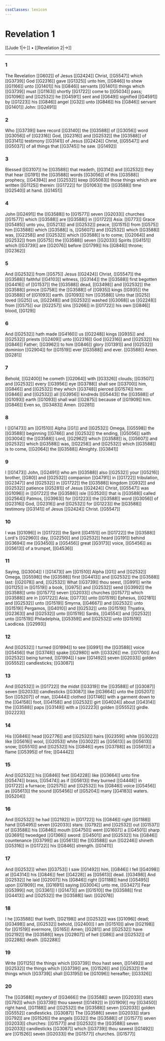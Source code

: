 ```yaml
---
cssClasses: lexicon
---
```

# Revelation 1

[[Jude 1|←]] • [[Revelation 2|→]]

---

### 1
The Revelation [[G602]] of Jesus [[G2424]] Christ, [[G5547]] which [[G3739]] God [[G2316]] gave [[G1325]] unto him, [[G846]] to shew [[G1166]] unto [[G1401]] his [[G846]] servants [[G1401]] things which [[G3739]] must [[G1163]] shortly [[G1722]]  come to [[G5034]] pass; [[G1096]] and [[G2532]] he [[G4591]] sent and [[G649]] signified [[G4591]] by [[G1223]] his [[G846]] angel [[G32]] unto [[G846]] his [[G846]] servant [[G1401]] John: [[G2491]]

### 2
Who [[G3739]] bare record [[G3140]] the [[G3588]] of [[G3056]] word [[G3056]] of [[G2316]] God, [[G2316]] and [[G2532]] the [[G3588]] of [[G3141]] testimony [[G3141]] of Jesus [[G2424]] Christ, [[G5547]] and [[G5037]] of all things that [[G3745]] he saw. [[G1492]]

### 3
Blessed [[G3107]] he [[G3588]] that readeth, [[G314]] and [[G2532]] they that hear [[G191]] the [[G3588]] words [[G3056]]  of this [[G3588]] prophecy, [[G4394]] and [[G2532]] keep [[G5083]] those things which are written [[G1125]] therein: [[G1722]] for [[G1063]] the [[G3588]] time [[G2540]] at hand. [[G1451]]

### 4
John [[G2491]] the [[G3588]] to [[G1577]] seven [[G2033]] churches [[G1577]] which [[G3588]] are [[G3588]] in [[G1722]] Asia: [[G773]] Grace [[G5485]] unto you, [[G5213]] and [[G2532]] peace, [[G1515]] from [[G575]] him [[G3588]] which [[G3588]] is, [[G5607]] and [[G2532]] which [[G3588]] was, [[G2258]] and [[G2532]] which [[G3588]] is to come; [[G2064]] and [[G2532]] from [[G575]] the [[G3588]] seven [[G2033]] Spirits [[G4151]] which [[G3739]] are [[G2076]] before [[G1799]] his [[G846]] throne; [[G2362]]

### 5
And [[G2532]] from [[G575]] Jesus [[G2424]] Christ, [[G5547]] the [[G3588]] faithful [[G4103]] witness, [[G3144]] the [[G3588]] first begotten [[G4416]] of [[G1537]] the [[G3588]] dead, [[G3498]] and [[G2532]] the [[G3588]] prince [[G758]] the [[G3588]] of [[G935]] kings [[G935]] the [[G3588]] of [[G1093]] earth. [[G1093]] him [[G3588]] Unto that [[G25]] loved [[G25]] us, [[G2248]] and [[G2532]] washed [[G3068]] us [[G2248]] from [[G575]] our [[G2257]] sins [[G266]] in [[G1722]] his own [[G846]] blood, [[G129]]

### 6
And [[G2532]] hath made [[G4160]] us [[G2248]] kings [[G935]] and [[G2532]] priests [[G2409]] unto [[G2316]] God [[G2316]] and [[G2532]] his [[G846]] Father; [[G3962]] to him [[G846]] glory [[G1391]] and [[G2532]] dominion [[G2904]] for [[G1519]] ever [[G3588]]  and ever. [[G3588]] Amen. [[G281]]

### 7
Behold, [[G2400]] he cometh [[G2064]] with [[G3326]] clouds; [[G3507]] and [[G2532]] every [[G3956]] eye [[G3788]] shall see [[G3700]] him, [[G846]] and [[G2532]] they which [[G3748]] pierced [[G1574]] him: [[G846]] and [[G2532]] all [[G3956]] kindreds [[G5443]] the [[G3588]] of [[G1093]] earth [[G1093]] shall wail [[G2875]] because of [[G1909]] him. [[G846]] Even so, [[G3483]] Amen. [[G281]]

### 8
I [[G1473]] am [[G1510]] Alpha [[G1]] and [[G2532]] Omega, [[G5598]] the [[G3588]] beginning [[G746]] and [[G2532]] the ending, [[G5056]] saith [[G3004]] the [[G3588]] Lord, [[G2962]] which [[G3588]] is, [[G5607]] and [[G2532]] which [[G3588]] was, [[G2258]] and [[G2532]] which [[G3588]] is to come, [[G2064]] the [[G3588]] Almighty. [[G3841]]

### 9
I [[G1473]] John, [[G2491]] who am [[G3588]] also [[G2532]] your [[G5216]] brother, [[G80]] and [[G2532]] companion [[G4791]] in [[G1722]] tribulation, [[G2347]] and [[G2532]] in [[G1722]] the [[G3588]] kingdom [[G932]] and [[G2532]] patience [[G5281]] of Jesus [[G2424]] Christ, [[G5547]] was [[G1096]] in [[G1722]] the [[G3588]] isle [[G3520]] that is [[G3588]] called [[G2564]] Patmos, [[G3963]] for [[G1223]] the [[G3588]] word [[G3056]] of [[G2316]] God, [[G2316]] and [[G2532]] for [[G1223]] the [[G3588]] testimony [[G3141]] of Jesus [[G2424]] Christ. [[G5547]]

### 10
I was [[G1096]] in [[G1722]] the Spirit [[G4151]] on [[G1722]] the [[G3588]] Lord's [[G2960]] day, [[G2250]] and [[G2532]] heard [[G191]] behind [[G3694]] me [[G3450]] a [[G5456]] great [[G3173]] voice, [[G5456]] as [[G5613]] of a trumpet, [[G4536]]

### 11
Saying, [[G3004]] I [[G1473]] am [[G1510]] Alpha [[G1]] and [[G2532]] Omega, [[G5598]] the [[G3588]] first [[G4413]] and [[G2532]] the [[G3588]] last: [[G2078]] and, [[G2532]] What [[G3739]] thou seest, [[G991]] write [[G1125]] in [[G1519]] a book, [[G975]] and [[G2532]] send [[G3992]] the [[G3588]] unto [[G1577]] seven [[G2033]] churches [[G1577]] which [[G3588]] are in [[G1722]] Asia; [[G773]] unto [[G1519]] Ephesus, [[G2181]] and [[G2532]] unto [[G1519]] Smyrna, [[G4667]] and [[G2532]] unto [[G1519]] Pergamos, [[G4010]] and [[G2532]] unto [[G1519]] Thyatira, [[G2363]] and [[G2532]] unto [[G1519]] Sardis, [[G4554]] and [[G2532]] unto [[G1519]] Philadelphia, [[G5359]] and [[G2532]] unto [[G1519]] Laodicea. [[G2993]]

### 12
And [[G2532]] I turned [[G1994]] to see [[G991]] the [[G3588]] voice [[G5456]] that [[G3748]] spake [[G2980]] with [[G3326]] me. [[G1700]] And [[G2532]] being turned, [[G1994]] I saw [[G1492]] seven [[G2033]] golden [[G5552]] candlesticks; [[G3087]]

### 13
And [[G2532]] in [[G1722]] the midst [[G3319]] the [[G3588]] of [[G3087]] seven [[G2033]] candlesticks [[G3087]] like [[G3664]] unto the [[G5207]] Son [[G5207]] of man, [[G444]] clothed [[G1746]] with a garment down to the [[G4158]] foot, [[G4158]] and [[G2532]] girt [[G4024]] about [[G4314]] the [[G3588]] paps [[G3149]] with a [[G2223]] golden [[G5552]] girdle. [[G2223]]

### 14
His [[G846]] head [[G2776]] and [[G2532]] hairs [[G2359]] white [[G3022]] like [[G5616]] wool, [[G2053]] white [[G3022]] as [[G5613]] as [[G5613]] snow; [[G5510]] and [[G2532]] his [[G846]] eyes [[G3788]] as [[G5613]] a flame [[G5395]] of fire; [[G4442]]

### 15
And [[G2532]] his [[G846]] feet [[G4228]] like [[G3664]] unto fine [[G5474]] brass, [[G5474]] as if [[G5613]] they burned [[G4448]] in [[G1722]] a furnace; [[G2575]] and [[G2532]] his [[G846]] voice [[G5456]] as [[G5613]] the sound [[G5456]] of [[G5204]] many [[G4183]] waters. [[G5204]]

### 16
And [[G2532]] he had [[G2192]] in [[G1722]] his [[G846]] right [[G1188]] hand [[G5495]] seven [[G2033]] stars: [[G792]] and [[G2532]] out [[G1537]] of [[G3588]] his [[G846]] mouth [[G4750]] went [[G1607]] a [[G4501]] sharp [[G3691]] twoedged [[G1366]] sword: [[G4501]] and [[G2532]] his [[G846]] countenance [[G3799]] as [[G5613]] the [[G3588]] sun [[G2246]] shineth [[G5316]] in [[G1722]] his [[G846]] strength. [[G1411]]

### 17
And [[G2532]] when [[G3753]] I saw [[G1492]] him, [[G846]] I fell [[G4098]] at [[G4314]] his [[G846]] feet [[G4228]] as [[G5613]] dead. [[G3498]] And [[G2532]] he laid [[G2007]] his [[G846]] right [[G1188]] hand [[G5495]] upon [[G1909]] me, [[G1691]] saying [[G3004]] unto me, [[G3427]] Fear [[G5399]] not; [[G3361]] I [[G1473]] am [[G1510]] the [[G3588]] first [[G4413]] and [[G2532]] the [[G3588]] last: [[G2078]]

### 18
I he [[G3588]] that liveth, [[G2198]] and [[G2532]] was [[G1096]] dead; [[G3498]] and, [[G2532]] behold, [[G2400]] I am [[G1510]] alive [[G2198]] for [[G1519]] evermore, [[G165]] Amen; [[G281]] and [[G2532]] have [[G2192]] the [[G3588]] keys [[G2807]] of hell [[G86]] and [[G2532]] of [[G2288]] death. [[G2288]]

### 19
Write [[G1125]] the things which [[G3739]] thou hast seen, [[G1492]] and [[G2532]] the things which [[G3739]] are, [[G1526]] and [[G2532]] the things which [[G3739]] shall [[G3195]] be [[G1096]] hereafter; [[G3326]]

### 20
The [[G3588]] mystery of [[G3466]] the [[G3588]] seven [[G2033]] stars [[G792]] which [[G3739]] thou sawest [[G1492]] in [[G1909]] my [[G3450]] right hand, [[G1188]] and [[G2532]] the [[G3588]] seven [[G2033]] golden [[G5552]] candlesticks. [[G3087]] The [[G3588]] seven [[G2033]] stars [[G792]] are [[G1526]] the angels [[G32]] the [[G3588]] of [[G1577]] seven [[G2033]] churches: [[G1577]] and [[G2532]] the [[G3588]] seven [[G2033]] candlesticks [[G3087]] which [[G3739]] thou sawest [[G1492]] are [[G1526]] seven [[G2033]] the [[G1577]] churches. [[G1577]]